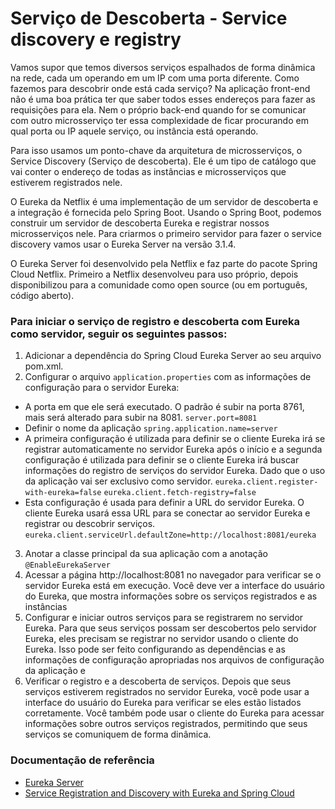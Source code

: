 # Serviço de Descoberta - Service discovery e registry

Vamos supor que temos diversos serviços espalhados de forma dinâmica na rede, cada um operando em um IP com uma porta 
diferente.
Como fazemos para descobrir onde está cada serviço? Na aplicação front-end não é uma boa prática ter que saber todos 
esses endereços para fazer as requisições para ela. Nem o próprio back-end quando for se comunicar com outro 
microsserviço ter essa complexidade de ficar procurando em qual porta ou IP aquele serviço, ou instância está operando.

Para isso usamos um ponto-chave da arquitetura de microsserviços, o Service Discovery (Serviço de descoberta). 
Ele é um tipo de catálogo que vai conter o endereço de todas as instâncias e microsserviços que estiverem registrados 
nele.

O Eureka da Netflix é uma implementação de um servidor de descoberta e a integração é fornecida pelo Spring Boot. Usando 
o Spring Boot, podemos construir um servidor de descoberta Eureka e registrar nossos microsserviços nele.
Para criarmos o primeiro servidor para fazer o service discovery vamos usar o Eureka Server na versão 3.1.4.

O Eureka Server foi desenvolvido pela Netflix e faz parte do pacote Spring Cloud Netflix. Primeiro a Netflix 
desenvolveu para uso próprio, depois disponibilizou para a comunidade como open source (ou em português, código aberto).

### Para iniciar o serviço de registro e descoberta com Eureka como servidor, seguir os seguintes passos:
1) Adicionar a dependência do Spring Cloud Eureka Server ao seu arquivo pom.xml.
2) Configurar o arquivo `application.properties` com as informações de configuração para o servidor Eureka:
* A porta em que ele será executado. O padrão é subir na porta 8761, mais será alterado para subir na 8081.
`server.port=8081`
* Definir o nome da aplicação
`spring.application.name=server`
* A primeira configuração é utilizada para definir se o cliente Eureka irá se registrar automaticamente no servidor 
Eureka após o início e a segunda configuração é utilizada para definir se o cliente Eureka irá buscar informações do 
registro de serviços do servidor Eureka. Dado que o uso da aplicação vai ser exclusivo como servidor.
`eureka.client.register-with-eureka=false`
`eureka.client.fetch-registry=false`
* Esta configuração é usada para definir a URL do servidor Eureka. O cliente Eureka usará essa URL para se conectar ao 
servidor Eureka e registrar ou descobrir serviços.
`eureka.client.serviceUrl.defaultZone=http://localhost:8081/eureka`
3) Anotar a classe principal da sua aplicação com a anotação `@EnableEurekaServer`
4) Acessar a página http://localhost:8081 no navegador para verificar se o servidor Eureka está em execução. 
Você deve ver a interface do usuário do Eureka, que mostra informações sobre os serviços registrados e as instâncias 
5) Configurar e iniciar outros serviços para se registrarem no servidor Eureka. Para que seus serviços possam ser 
descobertos pelo servidor Eureka, eles precisam se registrar no servidor usando o cliente do Eureka. Isso pode ser feito 
configurando as dependências e as informações de configuração apropriadas nos arquivos de configuração da aplicação e 
6) Verificar o registro e a descoberta de serviços. Depois que seus serviços estiverem registrados no servidor Eureka, 
você pode usar a interface do usuário do Eureka para verificar se eles estão listados corretamente. Você também pode usar 
o cliente do Eureka para acessar informações sobre outros serviços registrados, permitindo que seus serviços se 
comuniquem de forma dinâmica.


### Documentação de referência

* [Eureka Server](https://docs.spring.io/spring-cloud-netflix/docs/current/reference/html/#spring-cloud-eureka-server)
* [Service Registration and Discovery with Eureka and Spring Cloud](https://spring.io/guides/gs/service-registration-and-discovery/)

